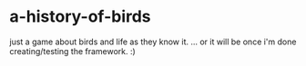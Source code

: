 # a-history-of-birds
just a game about birds and life as they know it.
...
or it will be once i'm done creating/testing the framework. :)
